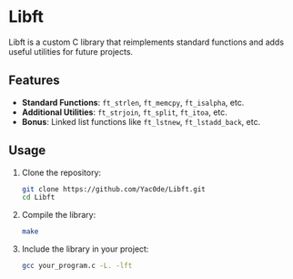 # Libft

Libft is a custom C library that reimplements standard functions and adds useful utilities for future projects.

## Features
- **Standard Functions**: `ft_strlen`, `ft_memcpy`, `ft_isalpha`, etc.
- **Additional Utilities**: `ft_strjoin`, `ft_split`, `ft_itoa`, etc.
- **Bonus**: Linked list functions like `ft_lstnew`, `ft_lstadd_back`, etc.

## Usage
1. Clone the repository:
   ```bash
   git clone https://github.com/Yac0de/Libft.git
   cd Libft
    ```
2. Compile the library:
    ```bash
    make
    ```
3. Include the library in your project:
    ```bash
    gcc your_program.c -L. -lft
    ```
